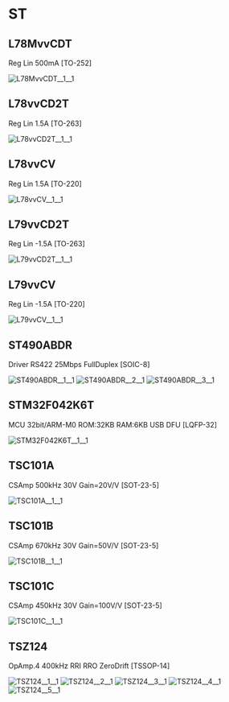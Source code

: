 # ST

## L78MvvCDT
Reg Lin 500mA [TO-252]

![L78MvvCDT__1__1](/preview/images/Intersil__ISL21070__1__1.png?raw=true) 

## L78vvCD2T
Reg Lin 1.5A [TO-263]

![L78vvCD2T__1__1](/preview/images/Intersil__ISL21070__1__1.png?raw=true) 

## L78vvCV
Reg Lin 1.5A [TO-220]

![L78vvCV__1__1](/preview/images/ST__L78vvCV__1__1.png?raw=true) 

## L79vvCD2T
Reg Lin -1.5A [TO-263]

![L79vvCD2T__1__1](/preview/images/TexasInstruments__LM1086IT-v.v__1__1.png?raw=true) 

## L79vvCV
Reg Lin -1.5A [TO-220]

![L79vvCV__1__1](/preview/images/TexasInstruments__LM1117DT-v.v__1__1.png?raw=true) 

## ST490ABDR
Driver RS422 25Mbps FullDuplex [SOIC-8]

![ST490ABDR__1__1](/preview/images/ST__ST490ABDR__1__1.png?raw=true) 
![ST490ABDR__2__1](/preview/images/ST__ST490ABDR__2__1.png?raw=true) 
![ST490ABDR__3__1](/preview/images/ST__ST490ABDR__3__1.png?raw=true) 

## STM32F042K6T
MCU 32bit/ARM-M0 ROM:32KB RAM:6KB USB DFU [LQFP-32]

![STM32F042K6T__1__1](/preview/images/ST__STM32F042K6T__1__1.png?raw=true) 

## TSC101A
CSAmp 500kHz 30V Gain=20V/V [SOT-23-5]

![TSC101A__1__1](/preview/images/ST__TSC101A__1__1.png?raw=true) 

## TSC101B
CSAmp 670kHz 30V Gain=50V/V [SOT-23-5]

![TSC101B__1__1](/preview/images/ST__TSC101A__1__1.png?raw=true) 

## TSC101C
CSAmp 450kHz 30V Gain=100V/V [SOT-23-5]

![TSC101C__1__1](/preview/images/ST__TSC101A__1__1.png?raw=true) 

## TSZ124
OpAmp.4 400kHz RRI RRO ZeroDrift [TSSOP-14]

![TSZ124__1__1](/preview/images/AnalogDevices__AD8552ARUZ__1__1.png?raw=true) 
![TSZ124__2__1](/preview/images/AnalogDevices__AD8552ARUZ__2__1.png?raw=true) 
![TSZ124__3__1](/preview/images/AnalogDevices__AD8554ARUZ__3__1.png?raw=true) 
![TSZ124__4__1](/preview/images/AnalogDevices__AD8554ARUZ__4__1.png?raw=true) 
![TSZ124__5__1](/preview/images/AnalogDevices__AD8554ARUZ__5__1.png?raw=true) 

